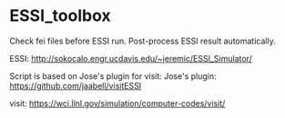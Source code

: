 # ESSI_toolbox
Check fei files before ESSI run. Post-process ESSI result automatically.

ESSI:
http://sokocalo.engr.ucdavis.edu/~jeremic/ESSI_Simulator/

Script is based on Jose's plugin for visit:
Jose's plugin:
https://github.com/jaabell/visitESSI

visit:
https://wci.llnl.gov/simulation/computer-codes/visit/